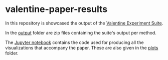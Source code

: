 # valentine-paper-results

In this repository is showcased the output of the [Valentine Experiment Suite](https://github.com/delftdata/valentine-suite). 

In the [output](https://github.com/delftdata/valentine-paper-results/tree/master/output) folder are zip files containing the suite's output per method. 

The [Jupyter notebook](https://github.com/delftdata/valentine-paper-results/blob/master/Visualization-Final.ipynb) contains the code used for producing all the visualizations that accompany the paper. These are also given in the [plots](https://github.com/delftdata/valentine-paper-results/tree/master/plots) folder.
